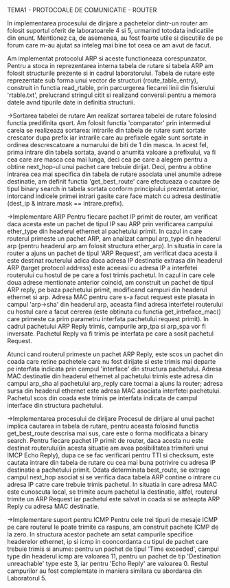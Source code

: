 
TEMA1 - PROTOCOALE DE COMUNICATIE - ROUTER

In implementarea procesului de dirijare a pachetelor dintr-un router am folosit suportul oferit de laboratoarele 4 si 5, urmarind totodata indicatiile din enunt. Mentionez ca, de asemenea, au fost foarte utile si discutiile de pe forum care m-au ajutat sa inteleg mai bine tot ceea ce am avut de facut.

Am implementat protocolul ARP si aceste functioneaza corespunzator. 
	Pentru a stoca in reprezentarea interna tabela de rutare si tabela ARP am folosit structurile prezente si in cadrul laboratorului.
	Tabela de rutare este reprezentate sub forma unui vector de structuri (route_table_entry), construit in functia read_rtable, prin parcurgerea fiecarei linii din fisierului 'rtable.txt', prelucrand stringul citit si realizand conversii pentru a memora datele avnd tipurile date in definitia structurii.

  ->Sortarea tabelei de rutare
	Am realizat sortarea tabelei de rutare folosind functia predifinita qsort. Am folosit functia 'comparator' prin intermediul careia se realizeaza sortarea: intrarile din tabela de rutare sunt sortate crescator dupa prefix iar intrarile care au prefixele egale sunt sortate in ordinea descrescatoare a numarului de biti de 1 din masca. In acest fel, prima intrare din tabela sortata, avand o anumita valoare a prefixului, va fi cea care are masca cea mai lunga, deci cea pe care a alegem pentru a obtine next_hop-ul unui pachet care trebuie dirijat. Deci, pentru a obtine intrarea cea mai specifica din tabela de rutare asociata unei anumite adrese destinatie, am definit functia 'get_best_route' care efectueaza o cautare de tipul binary search in tabela sortata conform principiului prezentat anterior, intorcand indicele primei intrari gasite care face match cu adresa destinatie (dest_ip & intrare.mask == intrare.prefix).

->Implementare ARP
	Pentru fiecare pachet IP primit de router, am verificat daca acesta este un pachet de tipul IP sau ARP prin verificarea campului ether_type din headerul ethernet al pachetului primit.
	In cazul in care routerul primeste un pachet ARP, am analizat campul arp_type din headerul arp (pentru headerul arp am folosit structura ether_arp).
	In situatia in care la router a ajuns un pachet de tipul 'ARP Request', am verificat daca acesta ii este destinat routerului adica daca adresa IP destinatie extrasa din headerul ARP (target protocol address) este aceeasi cu adresa IP a interfetei routerului cu hostul de pe care a fost trimis pachetul. In cazul in care cele doua adrese mentionate anterior coincid, am construit un pachet de tipul ARP reply, pe baza pachetului primit, modificand campuri din headerul ethernet si arp. Adresa MAC pentru care s-a facut request este plasata in campul 'arp->sha' din headerul arp, aceasta fiind adresa interfetei routerului cu hostul care a facut cererea (este obtinuta cu functia get_intreface_mac() care primeste ca prim parametru interfata pachetului request primit). In cadrul pachetului ARP Reply trimis, campurile arp_tpa si arp_spa vor fi inversate. Pachetul Reply va fi trimis pe interfata pe care a sosit pachetul Request.

Atunci cand routerul primeste un pachet ARP Reply, este scos un pachet din coada care retine pachetele care nu fost dirijate si este trimis mai departe pe interfata indicata prin campul 'interface' din structura pachetului. Adresa MAC destinatie din headerul ethernet al pachetului trimis este adresa din campul arp_sha al pachetului arp_reply care tocmai a ajuns la router; adresa sursa din headerul ethernet este adresa MAC asociata interfetei pachetului. Pachetul scos din coada este trimis pe interfata indicata de campul interface din structura pachetului.

->Implementarea procesului de dirijare
	Procesul de dirijare al unui pachet implica cautarea in tabela de rutare, pentru aceasta folosind functia get_best_route descrisa mai sus, care este o forma modificata a binary search. Pentru fiecare pachet IP primit de router, daca acesta nu este destinat routerului(in acesta situatie am avea posibilitatea trimiterii unui IMCP Echo Reply), dupa ce se fac verificari pentru TTl si checksum, este cautata intrare din tabela de rutare cu cea mai buna potrivire cu adresa IP destinatie a pachetului primit. Odata determinata best_route, se extrage campul next_hop asociat si se verifica daca tabela ARP contine o intrare cu adresa IP catre care trebuie trimis pachetul. In situatia in care adresa MAC este cunoscuta local, se trimite acum pachetul la destinatie, altfel, routerul trimite un ARP Request iar pachetul este salvat in coada si se asteapta ARP Reply cu adresa MAC destinatie.

->Implementare suport pentru ICMP 
	Pentru cele trei tipuri de mesaje ICMP pe care routerul le poate trimite ca raspuns, am construit pachete ICMP de la zero. In structura acestor pachete am setat campurile specifice headerelor ethernet, ip si icmp in cooncordanta cu tipul de pachet care trebuie trimis si anume: pentru un pachet de tipul 'Time exceeded', campul type din headerul icmp are valoarea 11, pentru un pachet de tip 'Destination unreachable' type este 3, iar pentru 'Echo Reply' are valoarea 0. Restul campurilor au fost complemtate in maniera similara cu abordarea din Laboratorul 5.
